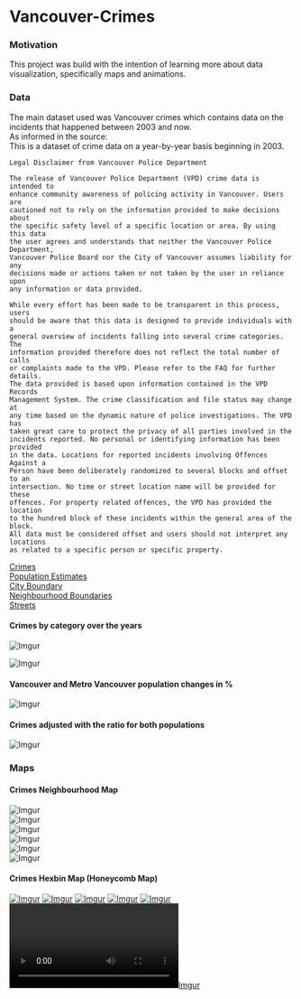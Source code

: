 # Vancouver-Crimes
  
### Motivation
This project was build with the intention of learning more about data visualization, specifically maps and animations.
  
### Data
The main dataset used was Vancouver crimes which contains data on the incidents that happened between 2003 and now.  
As informed in the source:  
    This is a dataset of crime data on a year-by-year basis beginning in 2003.

    Legal Disclaimer from Vancouver Police Department

    The release of Vancouver Police Department (VPD) crime data is intended to 
    enhance community awareness of policing activity in Vancouver. Users are 
    cautioned not to rely on the information provided to make decisions about 
    the specific safety level of a specific location or area. By using this data 
    the user agrees and understands that neither the Vancouver Police Department, 
    Vancouver Police Board nor the City of Vancouver assumes liability for any 
    decisions made or actions taken or not taken by the user in reliance upon 
    any information or data provided.

    While every effort has been made to be transparent in this process, users 
    should be aware that this data is designed to provide individuals with a 
    general overview of incidents falling into several crime categories. The 
    information provided therefore does not reflect the total number of calls 
    or complaints made to the VPD. Please refer to the FAQ for further details. 
    The data provided is based upon information contained in the VPD Records 
    Management System. The crime classification and file status may change at 
    any time based on the dynamic nature of police investigations. The VPD has 
    taken great care to protect the privacy of all parties involved in the 
    incidents reported. No personal or identifying information has been provided 
    in the data. Locations for reported incidents involving Offences Against a 
    Person have been deliberately randomized to several blocks and offset to an 
    intersection. No time or street location name will be provided for these 
    offences. For property related offences, the VPD has provided the location 
    to the hundred block of these incidents within the general area of the block. 
    All data must be considered offset and users should not interpret any locations 
    as related to a specific person or specific property.
    
[Crimes](https://data.vancouver.ca/datacatalogue/crime-data.htm)  
[Population Estimates](https://www2.gov.bc.ca/gov/content/data/statistics/people-population-community/population/population-estimates)  
[City Boundary](https://data.vancouver.ca/datacatalogue/cityBoundary.htm)  
[Neighbourhood Boundaries](https://data.vancouver.ca/datacatalogue/localAreaBoundary.htm)  
[Streets](https://data.vancouver.ca/datacatalogue/cityStreets.htm)  


#### Crimes by category over the years  
![Imgur](https://i.imgur.com/KrgWYrD.gif)  
  
![Imgur](https://i.imgur.com/r8Z9k4L.png)  
  
#### Vancouver and Metro Vancouver population changes in %
![Imgur](https://i.imgur.com/pLp6vM0.png)  
#### Crimes adjusted with the ratio for both populations
![Imgur](https://i.imgur.com/4GVW9Us.png)  

### Maps
  
#### Crimes Neighbourhood Map
  
![Imgur](https://i.imgur.com/23nJ8JO.gif)  
![Imgur](https://i.imgur.com/1CPYX6I.gif)  
![Imgur](https://i.imgur.com/tnd0w1b.gif)  
![Imgur](https://i.imgur.com/b2oTpj9.gif)  
![Imgur](https://i.imgur.com/2tllEAv.gif)  
![Imgur](https://i.imgur.com/Cn3n7uW.gif)  

#### Crimes Hexbin Map (Honeycomb Map)
  
[![Imgur](https://i.imgur.com/RH6bXda.gif)](https://i.imgur.com/RH6bXda.mp4)
[![Imgur](https://i.imgur.com/b7BtMVu.gif)](https://i.imgur.com/b7BtMVu.mp4)
[![Imgur](https://i.imgur.com/PnDLPiq.gif)](https://i.imgur.com/PnDLPiq.mp4)
[![Imgur](https://i.imgur.com/vNA9Sjt.gif)](https://i.imgur.com/vNA9Sjt.mp4)
[![Imgur](https://i.imgur.com/bZ4SavQ.gif)](https://i.imgur.com/bZ4SavQ.mp4)
[![Imgur](https://i.imgur.com/zeTitN9.mp4)](https://i.imgur.com/zeTitN9.mp4)

